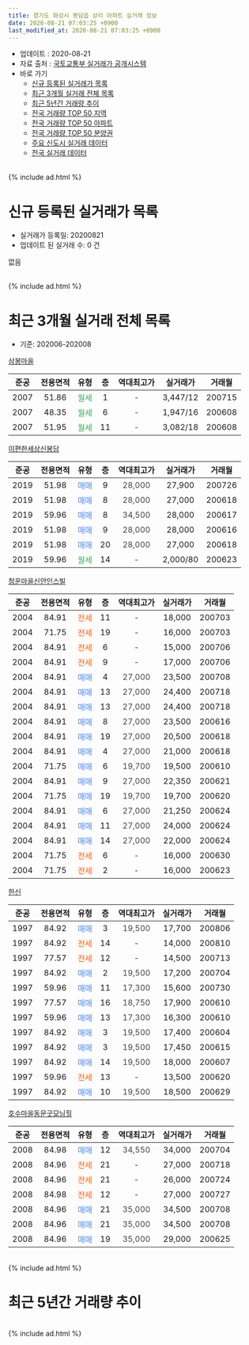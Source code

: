 ```yaml
---
title: 경기도 화성시 봉담읍 상리 아파트 실거래 정보
date: 2020-08-21 07:03:25 +0900
last_modified_at: 2020-08-21 07:03:25 +0900
---
```


* 업데이트 : 2020-08-21
* 자료 출처 : [국토교통부 실거래가 공개시스템](http://rt.molit.go.kr)
* 바로 가기
    * [신규 등록된 실거래가 목록](#신규-등록된-실거래가-목록)
    * [최근 3개월 실거래 전체 목록](#최근-3개월-실거래-전체-목록)
    * [최근 5년간 거래량 추이](#최근-5년간-거래량-추이)
    * [전국 거래량 TOP 50 지역](https://inasie.github.io/apt-trade-info/최근-3개월-전국에서-가장-거래가-많이-발생한-지역)
    * [전국 거래량 TOP 50 아파트](https://inasie.github.io/apt-trade-info/최근-3개월-전국에서-가장-거래가-많이-발생한-아파트)
    * [전국 거래량 TOP 50 분양권](https://inasie.github.io/apt-trade-info/최근-3개월-전국에서-가장-거래가-많이-발생한-분양권)
    * [주요 신도시 실거래 데이터](https://inasie.github.io/apt-trade-info/주요-신도시)
    * [전국 실거래 데이터](https://inasie.github.io/apt-trade-info/전국)
<br>
{% include ad.html %}
<br>

# 신규 등록된 실거래가 목록
* 실거래가 등록일: 20200821
* 업데이트 된 실거래 수: 0 건

없음

<br>
{% include ad.html %}
<br>

# 최근 3개월 실거래 전체 목록
* 기준: 202006-202008


[삼봉마을](https://search.naver.com/search.naver?query=%EA%B2%BD%EA%B8%B0%EB%8F%84+%ED%99%94%EC%84%B1%EC%8B%9C+%EB%B4%89%EB%8B%B4%EC%9D%8D+%EC%83%81%EB%A6%AC+%EC%82%BC%EB%B4%89%EB%A7%88%EC%9D%84)

|준공|전용면적|유형|층|역대최고가|실거래가|거래월|
|:---:|:---:|:---:|:---:|:---:|:---:|:---:|
|2007|51.86|<span style="color:#34a853">월세</span>|1|<span style="color:#444444">-</span>|3,447/12|200715|
|2007|48.35|<span style="color:#34a853">월세</span>|6|<span style="color:#444444">-</span>|1,947/16|200608|
|2007|51.95|<span style="color:#34a853">월세</span>|11|<span style="color:#444444">-</span>|3,082/18|200608|

[이편한세상신봉담](https://search.naver.com/search.naver?query=%EA%B2%BD%EA%B8%B0%EB%8F%84+%ED%99%94%EC%84%B1%EC%8B%9C+%EB%B4%89%EB%8B%B4%EC%9D%8D+%EC%83%81%EB%A6%AC+%EC%9D%B4%ED%8E%B8%ED%95%9C%EC%84%B8%EC%83%81%EC%8B%A0%EB%B4%89%EB%8B%B4)

|준공|전용면적|유형|층|역대최고가|실거래가|거래월|
|:---:|:---:|:---:|:---:|:---:|:---:|:---:|
|2019|51.98|<span style="color:#4285f3">매매</span>|9|<span style="color:#444444">28,000</span>|27,900|200726|
|2019|51.98|<span style="color:#4285f3">매매</span>|8|<span style="color:#444444">28,000</span>|27,000|200618|
|2019|59.96|<span style="color:#4285f3">매매</span>|8|<span style="color:#444444">34,500</span>|28,000|200617|
|2019|51.98|<span style="color:#4285f3">매매</span>|9|<span style="color:#444444">28,000</span>|28,000|200616|
|2019|51.98|<span style="color:#4285f3">매매</span>|20|<span style="color:#444444">28,000</span>|27,000|200618|
|2019|59.96|<span style="color:#34a853">월세</span>|14|<span style="color:#444444">-</span>|2,000/80|200623|

[청운마을신안인스빌](https://search.naver.com/search.naver?query=%EA%B2%BD%EA%B8%B0%EB%8F%84+%ED%99%94%EC%84%B1%EC%8B%9C+%EB%B4%89%EB%8B%B4%EC%9D%8D+%EC%83%81%EB%A6%AC+%EC%B2%AD%EC%9A%B4%EB%A7%88%EC%9D%84%EC%8B%A0%EC%95%88%EC%9D%B8%EC%8A%A4%EB%B9%8C)

|준공|전용면적|유형|층|역대최고가|실거래가|거래월|
|:---:|:---:|:---:|:---:|:---:|:---:|:---:|
|2004|84.91|<span style="color:#ff5a00">전세</span>|11|<span style="color:#444444">-</span>|18,000|200703|
|2004|71.75|<span style="color:#ff5a00">전세</span>|19|<span style="color:#444444">-</span>|16,000|200703|
|2004|84.91|<span style="color:#ff5a00">전세</span>|6|<span style="color:#444444">-</span>|15,000|200706|
|2004|84.91|<span style="color:#ff5a00">전세</span>|9|<span style="color:#444444">-</span>|17,000|200706|
|2004|84.91|<span style="color:#4285f3">매매</span>|4|<span style="color:#444444">27,000</span>|23,500|200708|
|2004|84.91|<span style="color:#4285f3">매매</span>|13|<span style="color:#444444">27,000</span>|24,400|200718|
|2004|84.91|<span style="color:#4285f3">매매</span>|13|<span style="color:#444444">27,000</span>|24,400|200718|
|2004|84.91|<span style="color:#4285f3">매매</span>|8|<span style="color:#444444">27,000</span>|23,500|200616|
|2004|84.91|<span style="color:#4285f3">매매</span>|19|<span style="color:#444444">27,000</span>|20,500|200618|
|2004|84.91|<span style="color:#4285f3">매매</span>|4|<span style="color:#444444">27,000</span>|21,000|200618|
|2004|71.75|<span style="color:#4285f3">매매</span>|6|<span style="color:#444444">19,700</span>|19,500|200610|
|2004|84.91|<span style="color:#4285f3">매매</span>|9|<span style="color:#444444">27,000</span>|22,350|200621|
|2004|71.75|<span style="color:#4285f3">매매</span>|19|<span style="color:#444444">19,700</span>|19,700|200620|
|2004|84.91|<span style="color:#4285f3">매매</span>|6|<span style="color:#444444">27,000</span>|21,250|200624|
|2004|84.91|<span style="color:#4285f3">매매</span>|11|<span style="color:#444444">27,000</span>|24,000|200624|
|2004|84.91|<span style="color:#4285f3">매매</span>|14|<span style="color:#444444">27,000</span>|22,000|200624|
|2004|71.75|<span style="color:#ff5a00">전세</span>|6|<span style="color:#444444">-</span>|16,000|200630|
|2004|71.75|<span style="color:#ff5a00">전세</span>|2|<span style="color:#444444">-</span>|16,000|200623|

[한신](https://search.naver.com/search.naver?query=%EA%B2%BD%EA%B8%B0%EB%8F%84+%ED%99%94%EC%84%B1%EC%8B%9C+%EB%B4%89%EB%8B%B4%EC%9D%8D+%EC%83%81%EB%A6%AC+%ED%95%9C%EC%8B%A0)

|준공|전용면적|유형|층|역대최고가|실거래가|거래월|
|:---:|:---:|:---:|:---:|:---:|:---:|:---:|
|1997|84.92|<span style="color:#4285f3">매매</span>|3|<span style="color:#444444">19,500</span>|17,700|200806|
|1997|84.92|<span style="color:#ff5a00">전세</span>|14|<span style="color:#444444">-</span>|14,000|200810|
|1997|77.57|<span style="color:#ff5a00">전세</span>|12|<span style="color:#444444">-</span>|14,500|200713|
|1997|84.92|<span style="color:#4285f3">매매</span>|2|<span style="color:#444444">19,500</span>|17,200|200704|
|1997|59.96|<span style="color:#4285f3">매매</span>|11|<span style="color:#444444">17,300</span>|15,600|200730|
|1997|77.57|<span style="color:#4285f3">매매</span>|16|<span style="color:#444444">18,750</span>|17,900|200610|
|1997|59.96|<span style="color:#4285f3">매매</span>|13|<span style="color:#444444">17,300</span>|16,300|200610|
|1997|84.92|<span style="color:#4285f3">매매</span>|3|<span style="color:#444444">19,500</span>|17,400|200604|
|1997|84.92|<span style="color:#4285f3">매매</span>|3|<span style="color:#444444">19,500</span>|17,450|200615|
|1997|84.92|<span style="color:#4285f3">매매</span>|14|<span style="color:#444444">19,500</span>|18,000|200607|
|1997|59.96|<span style="color:#ff5a00">전세</span>|13|<span style="color:#444444">-</span>|13,500|200620|
|1997|84.92|<span style="color:#4285f3">매매</span>|10|<span style="color:#444444">19,500</span>|18,500|200629|

[호수마을동문굿모닝힐](https://search.naver.com/search.naver?query=%EA%B2%BD%EA%B8%B0%EB%8F%84+%ED%99%94%EC%84%B1%EC%8B%9C+%EB%B4%89%EB%8B%B4%EC%9D%8D+%EC%83%81%EB%A6%AC+%ED%98%B8%EC%88%98%EB%A7%88%EC%9D%84%EB%8F%99%EB%AC%B8%EA%B5%BF%EB%AA%A8%EB%8B%9D%ED%9E%90)

|준공|전용면적|유형|층|역대최고가|실거래가|거래월|
|:---:|:---:|:---:|:---:|:---:|:---:|:---:|
|2008|84.98|<span style="color:#4285f3">매매</span>|12|<span style="color:#444444">34,550</span>|34,000|200704|
|2008|84.96|<span style="color:#ff5a00">전세</span>|21|<span style="color:#444444">-</span>|27,000|200718|
|2008|84.96|<span style="color:#ff5a00">전세</span>|21|<span style="color:#444444">-</span>|26,000|200724|
|2008|84.98|<span style="color:#ff5a00">전세</span>|12|<span style="color:#444444">-</span>|27,000|200727|
|2008|84.96|<span style="color:#4285f3">매매</span>|21|<span style="color:#444444">35,000</span>|34,500|200708|
|2008|84.96|<span style="color:#4285f3">매매</span>|21|<span style="color:#444444">35,000</span>|34,500|200708|
|2008|84.96|<span style="color:#4285f3">매매</span>|19|<span style="color:#444444">35,000</span>|29,000|200625|


<br>
{% include ad.html %}
<br>

# 최근 5년간 거래량 추이


<div style="width:100%;">
    <canvas id="deal_progress" height="200"></canvas>
</div>

<script>
new Chart(document.getElementById("deal_progress"), {
    type: 'line',
    data: {
        labels: ['201508','201509','201510','201511','201512','201601','201602','201603','201604','201605','201606','201607','201608','201609','201610','201611','201612','201701','201702','201703','201704','201705','201706','201707','201708','201709','201710','201711','201712','201801','201802','201803','201804','201805','201806','201807','201808','201809','201810','201811','201812','201901','201902','201903','201904','201905','201906','201907','201908','201909','201910','201911','201912','202001','202002','202003','202004','202005','202006','202007','202008'],
        datasets: [{
            label: '매매',
            pointRadius: 1,
            data: [11, 11, 19, 8, 9, 6, 4, 12, 8, 11, 11, 9, 11, 12, 14, 13, 19, 8, 4, 16, 17, 10, 8, 10, 8, 10, 7, 9, 6, 14, 4, 7, 6, 5, 11, 8, 3, 13, 2, 7, 3, 2, 6, 6, 3, 13, 6, 7, 8, 14, 12, 24, 43, 26, 25, 21, 16, 19, 20, 9, 1],
            borderColor: "rgba(255, 201, 14, 1)",
            backgroundColor: "rgba(255, 201, 14, 0.5)",
            fill: false,
            lineTension: 0
        },{
            label: '전월세',
            pointRadius: 1,
            data: [9, 6, 8, 11, 6, 10, 4, 9, 9, 4, 9, 3, 2, 5, 12, 7, 4, 9, 7, 8, 2, 9, 3, 7, 10, 5, 7, 18, 8, 12, 8, 5, 10, 6, 4, 2, 5, 9, 5, 6, 8, 7, 8, 8, 3, 63, 6, 17, 14, 9, 14, 33, 11, 11, 25, 14, 7, 11, 6, 9, 1],
            borderColor: "rgba(0, 141, 185, 1)",
            backgroundColor: "rgba(0, 141, 185, 0.5)",
            fill: false,
            lineTension: 0
        }
        ]
    },
    options: {
        responsive: true,
        title: {
            display: false
        },
        tooltips: {
            mode: 'index',
            intersect: false
        },
        hover: {
            mode: 'nearest',
            intersect: true
        },
        scales: {
            xAxes: [{
                display: true,
                scaleLabel: {
                    display: true,
                    labelString: '년/월'
                }
            }],
            yAxes: [{
                display: true,
                ticks: {
                    suggestedMin: 0,
                },
                scaleLabel: {
                    display: true,
                    labelString: '실거래 수'
                }
            }]
        }
    }
});

</script>


<br>
{% include ad.html %}
<br>

